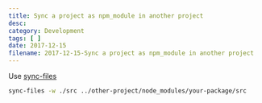 ```yaml
---
title: Sync a project as npm_module in another project
desc: 
category: Development
tags: [ ]
date: 2017-12-15
filename: 2017-12-15-Sync a project as npm_module in another project
---
```


Use [sync-files](https://www.npmjs.com/package/sync-files)

```sh
sync-files -w ./src ../other-project/node_modules/your-package/src
```

